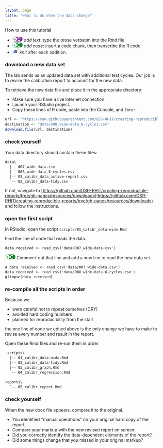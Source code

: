 ```yaml
---
layout: page
title: "what to do when the data change"
---
```






How to use this tutorial 

- ![](../resources/images/text-icon.png)<!-- --> *add text*: type the prose verbatim into the Rmd file 
- ![](../resources/images/code-icon.png)<!-- --> *add code*: insert a code chunk, then transcribe the R code 
- ![](../resources/images/knit-icon.png)<!-- --> *knit* after each addition. 

### download a new data set 

The lab sends us an updated data set with additional test cycles. Our job is to revise the calibration report to account for the new data.

To retrieve the new data file and place it in the appropriate directory: 

- Make sure you have a live Internet connection
- Launch your RStudio project.
- Copy these lines of R code, paste into the Console, and `Enter`. 


```r
url <- "https://raw.githubusercontent.com/DSR-RHIT/creating-reproducible-reports/gh-pages/data/008_wide-data_6-cycles.csv"
destination <- "data/008_wide-data_6-cycles.csv"
download.file(url, destination)
```

### check yourself

Your data directory should contain these files:

    data\
      |-- 007_wide-data.csv
      |-- 008_wide-data_6-cycles.csv
      |-- 01_calibr_data_active-report.csv
      `-- 02_calibr_data-tidy.csv

If not, navigate to [https://github.com/DSR-RHIT/creating-reproducible-reports/tree/gh-pages/resources/downloads](https://github.com/DSR-RHIT/creating-reproducible-reports/tree/gh-pages/resources/downloads) and follow the instructions. 

### open the first script

In RStudio, open the script `scripts/01_calibr_data-wide.Rmd`     

Find the line of code that reads the data. 

    data_received <- read_csv('data/007_wide-data.csv') 
    
![](../resources/images/code-icon.png)<!-- --> Comment-out that line and add a new line to read the new data set. 

    # data_received <- read_csv('data/007_wide-data.csv')
    data_received <- read_csv('data/008_wide-data_6-cycles.csv')
    glimpse(data_received)

 



### re-compile all the scripts in order

Because we 

- were careful not to repeat ourselves (DRY)
- avoided hard coding numbers 
- planned for reproducibility from the start

the one line of code we edited above is the only change we have to make to revise every number and result in the report.

Open these Rmd files and re-run them in order

     scripts\
      |-- 01_calibr_data-wide.Rmd 
      |-- 02_calibr_data-tidy.Rmd 
      |-- 03_calibr_graph.Rmd
      `-- 04_calibr_regression.Rmd
      
    reports\
      `-- 05_calibr_report.Rmd 

### check yourself 

When the new docx file appears, compare it to the original. 

- You identified "manual operations" on your original hard copy of the report. 
- Compare your markup with the new revised report on screen. 
- Did you correctly identify the data-dependent elements of the report? 
- Did some things change that you missed in your original markup? 







